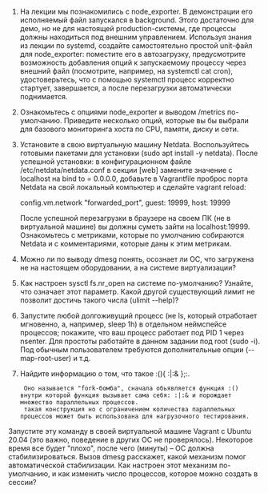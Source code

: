 

1. На лекции мы познакомились с node_exporter. В демонстрации его исполняемый файл запускался в background. Этого достаточно для демо, но не для настоящей production-системы, где процессы должны находиться под внешним управлением. Используя знания из лекции по systemd, создайте самостоятельно простой unit-файл для node_exporter:
        поместите его в автозагрузку,
        предусмотрите возможность добавления опций к запускаемому процессу через внешний файл (посмотрите, например, на systemctl cat cron),
        удостоверьтесь, что с помощью systemctl процесс корректно стартует, завершается, а после перезагрузки автоматически поднимается.
 
2. Ознакомьтесь с опциями node_exporter и выводом /metrics по-умолчанию. Приведите несколько опций, которые вы бы выбрали для базового мониторинга хоста по CPU, памяти, диску и сети.
 
3. Установите в свою виртуальную машину Netdata. Воспользуйтесь готовыми пакетами для установки (sudo apt install -y netdata). После успешной установки:
        в конфигурационном файле /etc/netdata/netdata.conf в секции [web] замените значение с localhost на bind to = 0.0.0.0,
        добавьте в Vagrantfile проброс порта Netdata на свой локальный компьютер и сделайте vagrant reload:

    config.vm.network "forwarded_port", guest: 19999, host: 19999

    После успешной перезагрузки в браузере на своем ПК (не в виртуальной машине) вы должны суметь зайти на localhost:19999. Ознакомьтесь с метриками, которые по умолчанию собираются Netdata и с комментариями, которые даны к этим метрикам.
 
4. Можно ли по выводу dmesg понять, осознает ли ОС, что загружена не на настоящем оборудовании, а на системе виртуализации?
 
5. Как настроен sysctl fs.nr_open на системе по-умолчанию? Узнайте, что означает этот параметр. Какой другой существующий лимит не позволит достичь такого числа (ulimit --help)?
 
6. Запустите любой долгоживущий процесс (не ls, который отработает мгновенно, а, например, sleep 1h) в отдельном неймспейсе процессов; 
покажите, что ваш процесс работает под PID 1 через nsenter. Для простоты работайте в данном задании под root (sudo -i). Под обычным пользователем требуются дополнительные опции (--map-root-user) и т.д.
 
7. Найдите информацию о том, что такое :(){ :|:& };:. 


        Оно называется "fork-бомба", сначала обьявляется функция :() внутри которой функция вызывает сама себя: :|:& и порождает множество параллельных процессов.
        такая конструкция но с ограничением количества параллельных процессов может быть использована для нагрузочного тестирования.
 
 Запустите эту команду в своей виртуальной машине Vagrant с Ubuntu 20.04 (это важно, поведение в других ОС не проверялось). Некоторое время все будет "плохо", после чего (минуты) – ОС должна стабилизироваться. 
 Вызов dmesg расскажет, какой механизм помог автоматической стабилизации. 
 Как настроен этот механизм по-умолчанию, и как изменить число процессов, которое можно создать в сессии?
